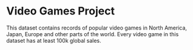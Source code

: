 # Video Games Project
This dataset contains records of popular video games in North America, Japan, Europe and other parts of the world. Every video game in this dataset has at least 100k global sales.
